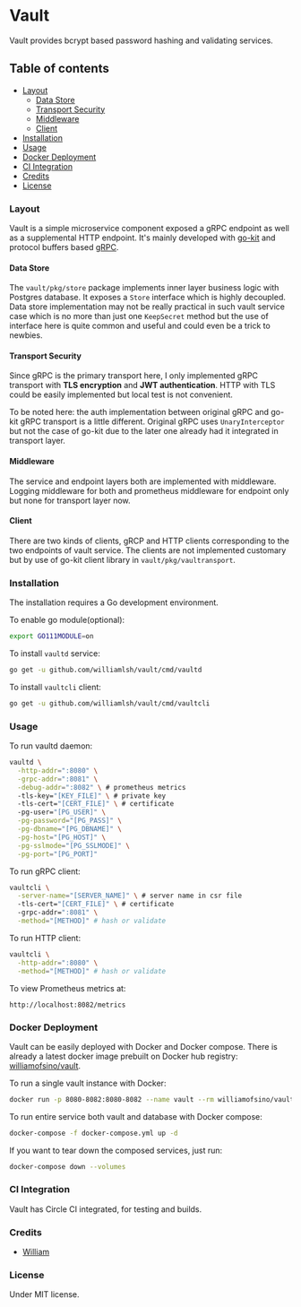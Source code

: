 # Vault

Vault provides bcrypt based password hashing and validating services.

## Table of contents

- [Layout](#Layout)
  - [Data Store](#Data-Store)
  - [Transport Security](#Transport-Security)
  - [Middleware](#Middleware)
  - [Client](#Client)
- [Installation](#Installation)
- [Usage](#Usage)
- [Docker Deployment](#Docker-Deployment)
- [CI Integration](#CI-Integration)
- [Credits](#Credits)
- [License](#License)

### Layout

Vault is a simple microservice component exposed a gRPC endpoint as well as a supplemental HTTP endpoint. It's mainly developed with [go-kit](https://gokit.io) and protocol buffers based [gRPC](https://grpc.io/).

#### Data Store

The `vault/pkg/store` package implements inner layer business logic with Postgres database. It exposes a `Store` interface which is highly decoupled. Data store implementation may not be really practical in such vault service case which is no more than just one `KeepSecret` method but the use of interface here is quite common and useful and could even be a trick to newbies.

#### Transport Security

Since gRPC is the primary transport here, I only implemented gRPC transport with **TLS encryption** and **JWT authentication**. HTTP with TLS could be easily implemented but local test is not convenient.

To be noted here: the auth implementation between original gRPC and go-kit gRPC transport is a little different. Original gRPC uses `UnaryInterceptor` but not the case of go-kit due to the later one already had it integrated in transport layer.

#### Middleware

The service and endpoint layers both are implemented with middleware. Logging middleware for both and prometheus middleware for endpoint only but none for transport layer now.

#### Client

There are two kinds of clients, gRCP and HTTP clients corresponding to the two endpoints of vault service. The clients are not implemented customary but by use of go-kit client library in `vault/pkg/vaultransport`.

### Installation

The installation requires a Go development environment.

To enable go module(optional):

```bash
export GO111MODULE=on
```

To install `vaultd` service:

```bash
go get -u github.com/williamlsh/vault/cmd/vaultd
```

To install `vaultcli` client:

```bash
go get -u github.com/williamlsh/vault/cmd/vaultcli
```

### Usage

To run vaultd daemon:

```bash
vaultd \
  -http-addr=":8080" \
  -grpc-addr=":8081" \
  -debug-addr=":8082" \ # prometheus metrics
  -tls-key="[KEY_FILE]" \ # private key
  -tls-cert="[CERT_FILE]" \ # certificate
  -pg-user="[PG_USER]" \
  -pg-password="[PG_PASS]" \
  -pg-dbname="[PG_DBNAME]" \
  -pg-host="[PG_HOST]" \
  -pg-sslmode="[PG_SSLMODE]" \
  -pg-port="[PG_PORT]"
```

To run gRPC client:

```bash
vaultcli \
  -server-name="[SERVER_NAME]" \ # server name in csr file
  -tls-cert="[CERT_FILE]" \ # certificate
  -grpc-addr=":8081" \
  -method="[METHOD]" # hash or validate
```

To run HTTP client:

```bash
vaultcli \
  -http-addr=":8080" \
  -method="[METHOD]" # hash or validate
```

To view Prometheus metrics at:

`http://localhost:8082/metrics`

### Docker Deployment

Vault can be easily deployed with Docker and Docker compose. There is already a latest docker image prebuilt on Docker hub registry: [williamofsino/vault](https://hub.docker.com/r/williamofsino/vault).

To run a single vault instance with Docker:

```bash
docker run -p 8080-8082:8080-8082 --name vault --rm williamofsino/vault:latest
```

To run entire service both vault and database with Docker compose:

```bash
docker-compose -f docker-compose.yml up -d
```

If you want to tear down the composed services, just run:

```bash
docker-compose down --volumes
```

### CI Integration

Vault has Circle CI integrated, for testing and builds.

### Credits

- [William](https://github.com/williamlsh)

### License

Under MIT license.
